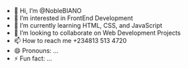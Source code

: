 - 👋 Hi, I’m @NobleBIANO
- 👀 I’m interested in FrontEnd Development
- 🌱 I’m currently learning HTML, CSS, and JavaScript
- 💞️ I’m looking to collaborate on Web Development Projects
- 📫 How to reach me +234813 513 4720
- 😄 Pronouns: ...
- ⚡ Fun fact: ...

<!---
NobleBIANO/NobleBIANO is a ✨ special ✨ repository because its `README.md` (this file) appears on your GitHub profile.
You can click the Preview link to take a look at your changes.
--->
